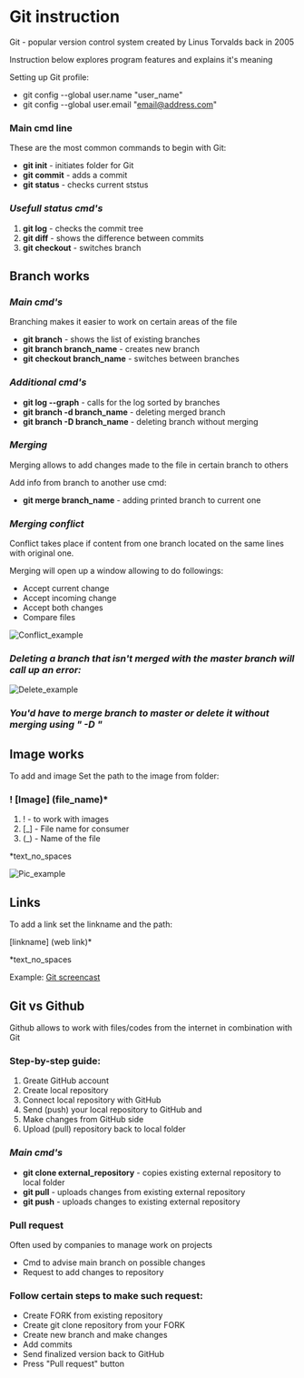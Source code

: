 # **Git instruction**
Git - popular version control system created by Linus Torvalds back in 2005

Instruction below explores program features and explains it's meaning 

Setting up Git profile:

* git config --global user.name "user_name"
* git config --global user.email "email@address.com"

### **Main cmd line**

These are the most common commands to begin with Git:

* **git init** - initiates folder for Git
* **git commit** - adds a commit
* **git status** - checks current ststus

### ***Usefull status cmd's***

1. **git log** - checks the commit tree
2. **git diff**  - shows the difference between commits
3. **git checkout** - switches branch
## **Branch works**

### *Main cmd's*

Branching makes it easier to work on certain areas of the file

* **git branch** - shows the list of existing branches
* **git branch branch_name** - creates new branch
* **git checkout branch_name** - switches between branches

### *Additional cmd's*
* **git log --graph** - calls for the log sorted by branches
* **git branch -d branch_name** - deleting merged branch
* **git branch -D branch_name** - deleting branch without merging

### *Merging*

Merging allows to add changes made to the file in certain branch to others

Add info from branch to another use cmd:

* **git merge branch_name** - adding printed branch to current one

### *Merging conflict*

Conflict takes place if content from one branch located on the same lines with original one.

Merging will open up a window allowing to do followings:

* Accept current change
* Accept incoming change
* Accept both changes
* Compare files

![Conflict_example](conflict_content_pic.png)

### *Deleting a branch that isn't merged with the **master** branch will call up an error:*

![Delete_example](delete_error.png)

### *You'd have to merge branch to master or delete it without merging using " -D "*

## **Image works**

To add and image
Set the path to the image from folder:
### **! [Image] (file_name)***
1. ! - to work with images
2. [_] - File name for consumer
3. (_) - Name of the file 

 *text_no_spaces

 ![Pic_example](git_logo.jpeg)

## **Links**

To add a link set the linkname and the path:

[linkname] (web link)*

*text_no_spaces

Example:
[Git screencast](https://vimeo.com/showcase/5616060)

## **Git vs Github**

Github allows to work with files/codes from the internet in combination with Git

### Step-by-step guide:

1. Greate GitHub account
2. Create local repository
3. Connect local repository with GitHub
4. Send (push) your local repository to GitHub and 
5. Make changes from GitHub side
6. Upload (pull) repository back to local folder

### *Main cmd's*

* **git clone external_repository** - copies existing external repository to local folder
* **git pull** - uploads changes from existing external repository
* **git push** - uploads changes to existing external repository

### **Pull request**

Often used by companies to manage work on projects

* Cmd to advise main branch on possible changes
* Request to add changes to repository

### Follow certain steps to make such request:

* Create FORK from existing repository
* Create git clone repository from your FORK
* Create new branch and make changes
* Add commits
* Send finalized version back to GitHub
* Press "Pull request" button
